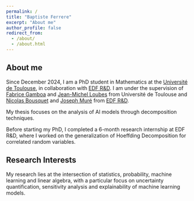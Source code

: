 ```yaml
---
permalink: /
title: "Baptiste Ferrere"
excerpt: "About me"
author_profile: false
redirect_from:
  - /about/
  - /about.html
---
```


## About me

Since December 2024, I am a PhD student in Mathematics at the [Université de Toulouse](https://www.univ-tlse3.fr/), in collaboration with [EDF R&D](https://www.edf.fr/groupe-edf/inventer-l-avenir-de-l-energie/r-d-un-savoir-faire-mondial). I am under the supervision of [Fabrice Gamboa](https://www.math.univ-toulouse.fr/~gamboa/) and [Jean-Michel Loubes](https://perso.math.univ-toulouse.fr/loubes/) from Université de Toulouse and [Nicolas Bousquet](https://perso.lpsm.paris/~bousquet/) and [Joseph Muré](https://josephmure.wordpress.com/) from [EDF R&D](https://www.edf.fr/groupe-edf/inventer-l-avenir-de-l-energie/r-d-un-savoir-faire-mondial).

My thesis focuses on the analysis of AI models through decomposition techniques.

Before starting my PhD, I completed a 6-month research internship at EDF R&D, where I worked on the generalization of Hoeffding Decomposition for correlated random variables.

## Research Interests

My research lies at the intersection of statistics, probability, machine learning and linear algebra, with a particular focus on uncertainty quantification, sensitivity analysis and explainability of machine learning models.
